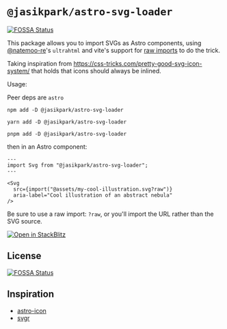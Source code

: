 # `@jasikpark/astro-svg-loader`

[![FOSSA Status](https://app.fossa.com/api/projects/git%2Bgithub.com%2Fjasikpark%2Fastro-svg-loader.svg?type=shield)](https://app.fossa.com/projects/git%2Bgithub.com%2Fjasikpark%2Fastro-svg-loader?ref=badge_shield)

This package allows you to import SVGs as Astro components, using
[@natemoo-re](https://github.com/natemoo-re)'s `ultrahtml` and vite's support
for
[raw imports](https://vitejs.dev/guide/assets.html#importing-asset-as-string) to
do the trick.

Taking inspiration from <https://css-tricks.com/pretty-good-svg-icon-system/>
that holds that icons should always be inlined.

Usage:

Peer deps are `astro`

```
npm add -D @jasikpark/astro-svg-loader
```

```
yarn add -D @jasikpark/astro-svg-loader
```

```
pnpm add -D @jasikpark/astro-svg-loader
```

then in an Astro component:

```astro
---
import Svg from "@jasikpark/astro-svg-loader";
---

<Svg
  src={import("@assets/my-cool-illustration.svg?raw")}
  aria-label="Cool illustration of an abstract nebula"
/>
```

Be sure to use a raw import: `?raw`, or you'll import the URL rather than the
SVG source.

[![Open in StackBlitz](https://developer.stackblitz.com/img/open_in_stackblitz.svg)](https://stackblitz.com/github/jasikpark/astro-svg-loader/)

## License

[![FOSSA Status](https://app.fossa.com/api/projects/git%2Bgithub.com%2Fjasikpark%2Fastro-svg-loader.svg?type=large)](https://app.fossa.com/projects/git%2Bgithub.com%2Fjasikpark%2Fastro-svg-loader?ref=badge_large)

## Inspiration

- [astro-icon](https://github.com/natemoo-re/astro-icon)
- [svgr](https://react-svgr.com/)
